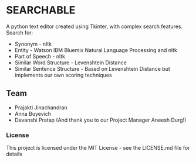 # SEARCHABLE

A python text editor created using Tkinter, with complex search features. <br/>
Search for:
  * Synonym - nltk
  * Entity - Watson IBM Bluemix Natural Language Processing and nltk
  * Part of Speech - nltk
  * Similar Word Structure - Levenshtein Distance 
  * Similar Sentence Structure - Based on Levenshtein Distance but implements our own scoring techniques

## Team
- Prajakti Jinachandran 
- Anna Buyevich
- Devanshi Pratap
(And thank you to our Project Manager Aneesh Durg!)

### License
This project is licensed under the MIT License - see the LICENSE.md file for details
